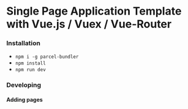 # Single Page Application Template with Vue.js / Vuex / Vue-Router 


### Installation

- `npm i -g parcel-bundler`
- `npm install`
- `npm run dev`


### Developing

#### Adding pages



